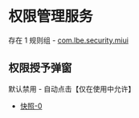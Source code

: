 # 权限管理服务

存在 1 规则组 - [com.lbe.security.miui](/src/apps/com.lbe.security.miui.ts)

## 权限授予弹窗

默认禁用 - 自动点击【仅在使用中允许】

- [快照-0](https://i.gkd.li/i/13761264)
